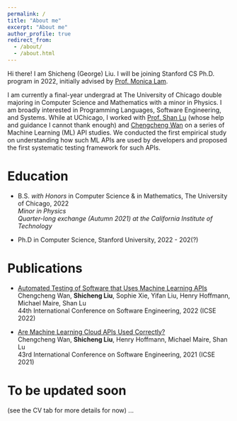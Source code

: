 ```yaml
---
permalink: /
title: "About me"
excerpt: "About me"
author_profile: true
redirect_from: 
  - /about/
  - /about.html
---
```


Hi there! I am Shicheng (George) Liu. I will be joining Stanford CS Ph.D. program in 2022, initially advised by [Prof. Monica Lam](https://suif.stanford.edu/~lam/).

I am currently a final-year undergrad at The University of Chicago double majoring in Computer Science and Mathematics with a minor in Physics. I am broadly interested in Programming Languages, Software Engineering, and Systems. While at UChicago, I worked with [Prof. Shan Lu](http://people.cs.uchicago.edu/~shanlu/) (whose help and guidance I cannot thank enough) and [Chengcheng Wan](https://people.cs.uchicago.edu/~cwan/) on a series of Machine Learning (ML) API studies. We conducted the first empirical study on understanding how such ML APIs are used by developers and proposed the first systematic testing framework for such APIs.

<!-- Take a look at my CV [here](http://george1459.github.io/files/Shicheng_Liu_CV_publish.pdf) while my site is still under construction! -->

Education
======
* B.S. *with Honors* in Computer Science & in Mathematics, The University of Chicago, 2022 <br />
  *Minor in Physics* <br />
  *Quarter-long exchange (Autumn 2021) at the California Institute of Technology*

* Ph.D in Computer Science, Stanford University, 2022 - 202(?)

Publications
======
* [Automated Testing of Software that Uses Machine Learning APIs](https://people.cs.uchicago.edu/~cwan/paper/ml_api_test.pdf) <br />
  Chengcheng Wan, **Shicheng Liu**, Sophie Xie, Yifan Liu, Henry Hoffmann, Michael Maire, Shan Lu <br />
  44th International Conference on Software Engineering, 2022 (ICSE 2022) <br />
  
* [Are Machine Learning Cloud APIs Used Correctly?](http://people.cs.uchicago.edu/~cwan/paper/ml_api.pdf) <br />
  Chengcheng Wan, **Shicheng Liu**, Henry Hoffmann, Michael Maire, Shan Lu <br />
  43rd International Conference on Software Engineering, 2021 (ICSE 2021) <br />

To be updated soon
======
 (see the CV tab for more details for now) ...